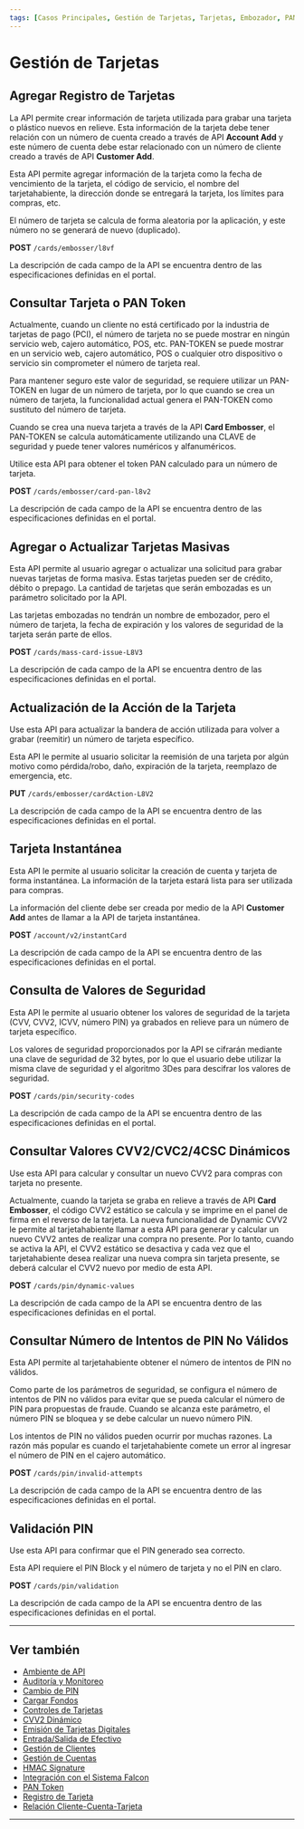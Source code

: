 ```yaml
---
tags: [Casos Principales, Gestión de Tarjetas, Tarjetas, Embozador, PAN Token, Códigos De Seguridad, PIN]
---
```


# Gestión de Tarjetas

## Agregar Registro de Tarjetas 

La API permite crear información de tarjeta utilizada para grabar una tarjeta o plástico nuevos en relieve. Esta información de la tarjeta debe tener relación con un número de cuenta creado a través de API **Account Add** y este número de cuenta debe estar relacionado con un número de cliente creado a través de API **Customer Add**.

Esta API permite agregar información de la tarjeta como la fecha de vencimiento de la tarjeta, el código de servicio, el nombre del tarjetahabiente, la dirección donde se entregará la tarjeta, los límites para compras, etc.

El número de tarjeta se calcula de forma aleatoria por la aplicación, y este número no se generará de nuevo (duplicado).

**POST** `/cards/embosser/l8vf`

La descripción de cada campo de la API se encuentra dentro de las especificaciones definidas en el portal.

## Consultar Tarjeta o PAN Token

Actualmente, cuando un cliente no está certificado por la industria de tarjetas de pago (PCI), el número de tarjeta no se puede mostrar en ningún servicio web, cajero automático, POS, etc. PAN-TOKEN se puede mostrar en un servicio web, cajero automático, POS o cualquier otro dispositivo o servicio sin comprometer el número de tarjeta real.

Para mantener seguro este valor de seguridad, se requiere utilizar un PAN-TOKEN en lugar de un número de tarjeta, por lo que cuando se crea un número de tarjeta, la funcionalidad actual genera el PAN-TOKEN como sustituto del número de tarjeta.

Cuando se crea una nueva tarjeta a través de la API **Card Embosser**, el PAN-TOKEN se calcula automáticamente utilizando una CLAVE de seguridad y puede tener valores numéricos y alfanuméricos.

Utilice esta API para obtener el token PAN calculado para un número de tarjeta.

**POST** `/cards/embosser/card-pan-l8v2`

La descripción de cada campo de la API se encuentra dentro de las especificaciones definidas en el portal.

## Agregar o Actualizar Tarjetas Masivas 

Esta API permite al usuario agregar o actualizar una solicitud para grabar nuevas tarjetas de forma masiva. Estas tarjetas pueden ser de crédito, débito o prepago. La cantidad de tarjetas que serán embozadas es un parámetro solicitado por la API.

Las tarjetas embozadas no tendrán un nombre de embozador, pero el número de tarjeta, la fecha de expiración y los valores de seguridad de la tarjeta serán parte de ellos.

**POST** `/cards/mass-card-issue-L8V3`

La descripción de cada campo de la API se encuentra dentro de las especificaciones definidas en el portal.

## Actualización de la Acción de la Tarjeta 

Use esta API para actualizar la bandera de acción utilizada para volver a grabar (reemitir) un número de tarjeta específico.

Esta API le permite al usuario solicitar la reemisión de una tarjeta por algún motivo como pérdida/robo, daño, expiración de la tarjeta, reemplazo de emergencia, etc.

**PUT** `/cards/embosser/cardAction-L8V2`

La descripción de cada campo de la API se encuentra dentro de las especificaciones definidas en el portal.

## Tarjeta Instantánea 

Esta API le permite al usuario solicitar la creación de cuenta y tarjeta de forma instantánea. La información de la tarjeta estará lista para ser utilizada para compras.

La información del cliente debe ser creada por medio de la API **Customer Add** antes de llamar a la API de tarjeta instantánea.

**POST** `/account/v2/instantCard`

La descripción de cada campo de la API se encuentra dentro de las especificaciones definidas en el portal.

## Consulta de Valores de Seguridad 

Esta API le permite al usuario obtener los valores de seguridad de la tarjeta (CVV, CVV2, ICVV, número PIN) ya grabados en relieve para un número de tarjeta específico.

Los valores de seguridad proporcionados por la API se cifrarán mediante una clave de seguridad de 32 bytes, por lo que el usuario debe utilizar la misma clave de seguridad y el algoritmo 3Des para descifrar los valores de seguridad.

**POST** `/cards/pin/security-codes`

La descripción de cada campo de la API se encuentra dentro de las especificaciones definidas en el portal.

## Consultar Valores CVV2/CVC2/4CSC Dinámicos

Use esta API para calcular y consultar un nuevo CVV2 para compras con tarjeta no presente.

Actualmente, cuando la tarjeta se graba en relieve a través de API **Card Embosser**, el código CVV2 estático se calcula y se imprime en el panel de firma en el reverso de la tarjeta. La nueva funcionalidad de Dynamic CVV2 le permite al tarjetahabiente llamar a esta API para generar y calcular un nuevo CVV2 antes de realizar una compra no presente. Por lo tanto, cuando se activa la API, el CVV2 estático se desactiva y cada vez que el tarjetahabiente desea realizar una nueva compra sin tarjeta presente, se deberá calcular el CVV2 nuevo por medio de esta API.

**POST** `/cards/pin/dynamic-values`

La descripción de cada campo de la API se encuentra dentro de las especificaciones definidas en el portal.

## Consultar Número de Intentos de PIN No Válidos 

Esta API permite al tarjetahabiente obtener el número de intentos de PIN no válidos.

Como parte de los parámetros de seguridad, se configura el número de intentos de PIN no válidos para evitar que se pueda calcular el número de PIN para propuestas de fraude. Cuando se alcanza este parámetro, el número PIN se bloquea y se debe calcular un nuevo número PIN.

Los intentos de PIN no válidos pueden ocurrir por muchas razones. La razón más popular es cuando el tarjetahabiente comete un error al ingresar el número de PIN en el cajero automático.

**POST** `/cards/pin/invalid-attempts`

La descripción de cada campo de la API se encuentra dentro de las especificaciones definidas en el portal.

## Validación PIN

Use esta API para confirmar que el PIN generado sea correcto.

Esta API requiere el PIN Block y el número de tarjeta y no el PIN en claro.

**POST** `/cards/pin/validation`

La descripción de cada campo de la API se encuentra dentro de las especificaciones definidas en el portal.

---

## Ver también

- [Ambiente de API](?path=docs/spanish/casos-principales/ambiente-api.md)
- [Auditoría y Monitoreo](?path=docs/spanish/casos-principales/auditoria.md)
- [Cambio de PIN](?path=docs/spanish/casos-principales/cambio-pin.md)
- [Cargar Fondos](?path=docs/spanish/casos-principales/cargas.md)
- [Controles de Tarjetas](?path=docs/spanish/casos-principales/controles-tarjeta.md)
- [CVV2 Dinámico](?path=docs/spanish/casos-principales/cvv-dinamico.md)
- [Emisión de Tarjetas Digitales](?path=docs/spanish/casos-principales/emision-tarjetas.md)
- [Entrada/Salida de Efectivo](?path=docs/spanish/casos-principales/entrada-salida-efectivo.md)
- [Gestión de Clientes](?path=docs/spanish/casos-principales/gestion-clientes.md)
- [Gestión de Cuentas](?path=docs/spanish/casos-principales/gestion-cuentas.md)
- [HMAC Signature](?path=docs/spanish/casos-principales/hmac.md)
- [Integración con el Sistema Falcon](?path=docs/spanish/casos-principales/integracion-falcon.md)
- [PAN Token](?path=docs/spanish/casos-principales/pan-token.md)
- [Registro de Tarjeta](?path=docs/spanish/casos-principales/registro.md)
- [Relación Cliente-Cuenta-Tarjeta](?path=docs/spanish/casos-principales/relacion.md)

---
